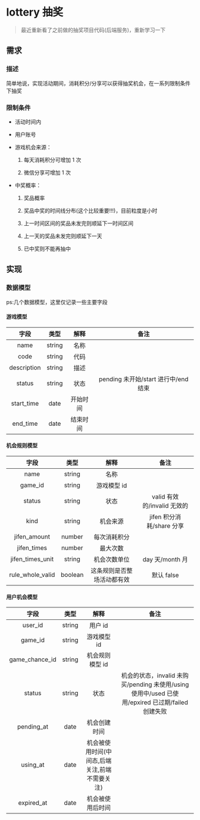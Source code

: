 # lottery 抽奖

> 最近重新看了之前做的抽奖项目代码(后端服务)，重新学习一下

## 需求

### 描述

简单地说，实现活动期间，消耗积分/分享可以获得抽奖机会，在一系列限制条件下抽奖

### 限制条件

- 活动时间内

- 用户账号

- 游戏机会来源：

  1. 每天消耗积分可增加 1 次

  1. 微信分享可增加 1 次

- 中奖概率：

  1. 奖品概率

  1. 奖品中奖的时间线分布(这个比较重要!!!)，目前粒度是小时

  1. 上一时间区间的奖品未发完则顺延下一时间区间

  1. 上一天的奖品未发完则顺延下一天

  1. 已中奖则不能再抽中

## 实现

### 数据模型

ps:几个数据模型，这里仅记录一些主要字段

#### 游戏模型

|    字段     |  类型  |   解释   |                 备注                 |
| :---------: | :----: | :------: | :----------------------------------: |
|    name     | string |   名称   |                                      |
|    code     | string |   代码   |                                      |
| description | string |   描述   |                                      |
|   status    | string |   状态   | pending 未开始/start 进行中/end 结束 |
| start_time  |  date  | 开始时间 |                                      |
|  end_time   |  date  | 结束时间 |                                      |

#### 机会规则模型

|       字段       |  类型   |            解释            |            备注             |
| :--------------: | :-----: | :------------------------: | :-------------------------: |
|       name       | string  |            名称            |                             |
|     game_id      | string  |        游戏模型 id         |                             |
|      status      | string  |            状态            | valid 有效的/invalid 无效的 |
|       kind       | string  |          机会来源          |  jifen 积分消耗/share 分享  |
|   jifen_amount   | number  |        每次消耗积分        |                             |
|   jifen_times    | number  |          最大次数          |                             |
| jifen_times_unit | string  |        机会次数单位        |       day 天/month 月       |
| rule_whole_valid | boolean | 这条规则是否整场活动都有效 |         默认 false          |

#### 用户机会模型

|      字段      |  类型  |                      解释                      |                                               备注                                                |
| :------------: | :----: | :--------------------------------------------: | :-----------------------------------------------------------------------------------------------: |
|    user_id     | string |                    用户 id                     |                                                                                                   |
|    game_id     | string |                  游戏模型 id                   |                                                                                                   |
| game_chance_id | string |                机会规则模型 id                 |                                                                                                   |
|     status     | string |                      状态                      | 机会的状态，invalid 未购买/pending 未使用/using 使用中/used 已使用/epxired 已过期/failed 创建失败 |
|   pending_at   |  date  |                  机会创建时间                  |                                                                                                   |
|    using_at    |  date  | 机会被使用时间(中间态,后端关注,前端不需要关注) |                                                                                                   |
|   expired_at   |  date  |                机会被使用后时间                |                                                                                                   |
